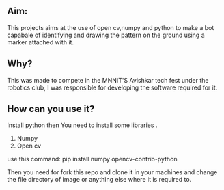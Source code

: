 ## Aim:
This projects aims at the use of open cv,numpy and python to make a bot capabale of identifying and drawing the pattern
on the ground using a marker attached with it.

## Why?
This was made to compete in the MNNIT'S Avishkar tech fest under the robotics club, I was responsible for developing the software 
required for it.

## How can you use it?

Install python then
You need to install some libraries .
1. Numpy
2. Open cv


use this command:
pip install numpy opencv-contrib-python

Then you need for fork this repo and clone it in your machines and change the file directory of image or anything else where 
it is required to.



